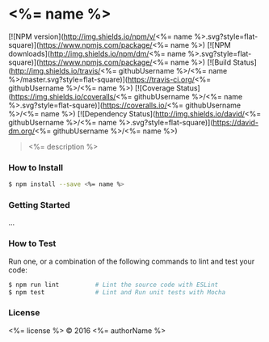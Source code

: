# <%= name %>

[![NPM version](http://img.shields.io/npm/v/<%= name %>.svg?style=flat-square)](https://www.npmjs.com/package/<%= name %>)
[![NPM downloads](http://img.shields.io/npm/dm/<%= name %>.svg?style=flat-square)](https://www.npmjs.com/package/<%= name %>)
[![Build Status](http://img.shields.io/travis/<%= githubUsername %>/<%= name %>/master.svg?style=flat-square)](https://travis-ci.org/<%= githubUsername %>/<%= name %>)
[![Coverage Status](https://img.shields.io/coveralls/<%= githubUsername %>/<%= name %>.svg?style=flat-square)](https://coveralls.io/<%= githubUsername %>/<%= name %>)
[![Dependency Status](http://img.shields.io/david/<%= githubUsername %>/<%= name %>.svg?style=flat-square)](https://david-dm.org/<%= githubUsername %>/<%= name %>)

> <%= description %>

### How to Install

```sh
$ npm install --save <%= name %>
```

### Getting Started

...

### How to Test

Run one, or a combination of the following commands to lint and test your code:

```sh
$ npm run lint          # Lint the source code with ESLint
$ npm test              # Lint and Run unit tests with Mocha
```

### License

<%= license %> © 2016 <%=  authorName %>
